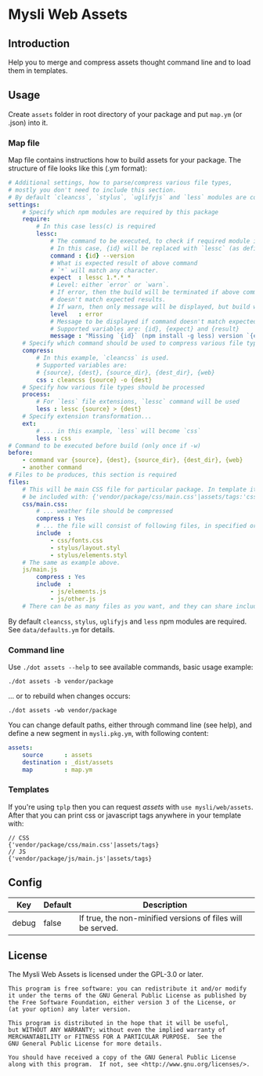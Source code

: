 # Mysli Web Assets

## Introduction

Help you to merge and compress assets thought command line and to
load them in templates.

## Usage

Create `assets` folder in root directory of your package and put `map.ym`
(or .json) into it.

### Map file

Map file contains instructions how to build assets for your package.
The structure of file looks like this (.ym format):

```yaml
# Additional settings, how to parse/compress various file types,
# mostly you don't need to include this section.
# By default `cleancss`, `stylus`, `uglifyjs` and `less` modules are configured.
settings:
    # Specify which npm modules are required by this package
    require:
        # In this case less(c) is required
        lessc:
            # The command to be executed, to check if required module is installed.
            # In this case, {id} will be replaced with `lessc` (as defined above)
            command : {id} --version
            # What is expected result of above command
            # `*` will match any character.
            expect  : lessc 1.*.* *
            # Level: either `error` or `warn`.
            # If error, then the build will be terminated if above command
            # doesn't match expected results.
            # If warn, then only message will be displayed, but build will continue.
            level   : error
            # Message to be displayed if command doesn't match expected results.
            # Supported variables are: {id}, {expect} and {result}
            message : "Missing `{id}` (npm install -g less) version `{expect}` got `{result}`"
    # Specify which command should be used to compress various file types
    compress:
        # In this example, `cleancss` is used.
        # Supported variables are:
        # {source}, {dest}, {source_dir}, {dest_dir}, {web}
        css : cleancss {source} -o {dest}
    # Specify how various file types should be processed
    process:
        # For `less` file extensions, `lessc` command will be used
        less : lessc {source} > {dest}
    # Specify extension transformation...
    ext:
        # ... in this example, `less` will become `css`
        less : css
# Command to be executed before build (only once if -w)
before:
    - command var {source}, {dest}, {source_dir}, {dest_dir}, {web}
    - another command
# Files to be produces, this section is required
files:
    # This will be main CSS file for particular package. In template it could
    # be included with: {'vendor/package/css/main.css'|assets/tags:'css'}
    css/main.css:
        # ... weather file should be compressed
        compress : Yes
        # ... the file will consist of following files, in specified order
        include  :
            - css/fonts.css
            - stylus/layout.styl
            - stylus/elements.styl
    # The same as example above.
    js/main.js
        compress : Yes
        include  :
            - js/elements.js
            - js/other.js
    # There can be as many files as you want, and they can share includes.
```

By default `cleancss`, `stylus`, `uglifyjs` and `less` npm modules are required.
See `data/defaults.ym` for details.

### Command line

Use `./dot assets --help` to see available commands, basic usage example:

```
./dot assets -b vendor/package
```

... or to rebuild when changes occurs:

```
./dot assets -wb vendor/package
```

You can change default paths, either through command line (see help), and
define a new segment in `mysli.pkg.ym`, with following content:

```yaml
assets:
    source      : assets
    destination : _dist/assets
    map         : map.ym
```

### Templates

If you're using `tplp` then you can request _assets_
with `use mysli/web/assets`. After that you can print css or javascript tags
anywhere in your template with:

```
// CSS
{'vendor/package/css/main.css'|assets/tags}
// JS
{'vendor/package/js/main.js'|assets/tags}
```

## Config

| Key    | Default | Description                                                 |
|--------|---------|-------------------------------------------------------------|
| debug  | false   | If true, the non-minified versions of files will be served. |

## License

The Mysli Web Assets is licensed under the GPL-3.0 or later.

    This program is free software: you can redistribute it and/or modify
    it under the terms of the GNU General Public License as published by
    the Free Software Foundation, either version 3 of the License, or
    (at your option) any later version.

    This program is distributed in the hope that it will be useful,
    but WITHOUT ANY WARRANTY; without even the implied warranty of
    MERCHANTABILITY or FITNESS FOR A PARTICULAR PURPOSE.  See the
    GNU General Public License for more details.

    You should have received a copy of the GNU General Public License
    along with this program.  If not, see <http://www.gnu.org/licenses/>.
